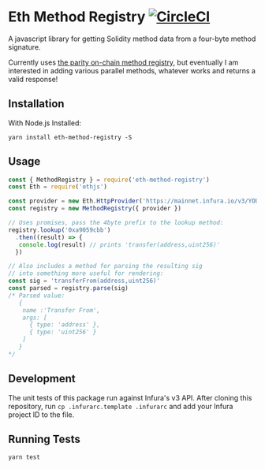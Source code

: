 # Eth Method Registry [![CircleCI](https://circleci.com/gh/danfinlay/eth-method-registry.svg?style=svg)](https://circleci.com/gh/danfinlay/eth-method-registry)

A javascript library for getting Solidity method data from a four-byte method signature.

Currently uses [the parity on-chain method registry](https://www.bokconsulting.com.au/blog/a-quick-look-at-paritys-signature-registry-contract/), but eventually I am interested in adding various parallel methods, whatever works and returns a valid response!

## Installation

With Node.js Installed:

`yarn install eth-method-registry -S`

## Usage

```javascript
const { MethodRegistry } = require('eth-method-registry')
const Eth = require('ethjs')

const provider = new Eth.HttpProvider('https://mainnet.infura.io/v3/YOUR-PROJECT-ID')
const registry = new MethodRegistry({ provider })

// Uses promises, pass the 4byte prefix to the lookup method:
registry.lookup('0xa9059cbb')
  .then((result) => {
   console.log(result) // prints 'transfer(address,uint256)'
  })

// Also includes a method for parsing the resulting sig
// into something more useful for rendering:
const sig = 'transferFrom(address,uint256)'
const parsed = registry.parse(sig)
/* Parsed value:
   {
    name :'Transfer From',
    args: [
      { type: 'address' },
      { type: 'uint256' }
    ]
   }
*/
```

## Development

The unit tests of this package run against Infura's v3 API.
After cloning this repository, run `cp .infurarc.template .infurarc` and add your Infura project ID to the file.

## Running Tests

```bash
yarn test
```
